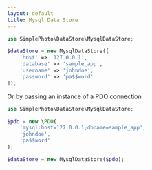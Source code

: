 ```yaml
---
layout: default
title: Mysql Data Store
---
```


```php
use SimplePhoto\DataStore\MysqlDataStore;

$dataStore = new MysqlDataStore([
    'host' => '127.0.0.1',
    'database' => 'sample_app',
    'username' => 'johndoe',
    'password' => 'pa$$word'
]);

```

Or by passing an instance of a PDO connection

```php
use SimplePhoto\DataStore\MysqlDataStore;

$pdo = new \PDO(
    'mysql:host=127.0.0.1;dbname=sample_app',
    'johndoe',
    'pa$$word'
);

$dataStore = new MysqlDataStore($pdo);
```
